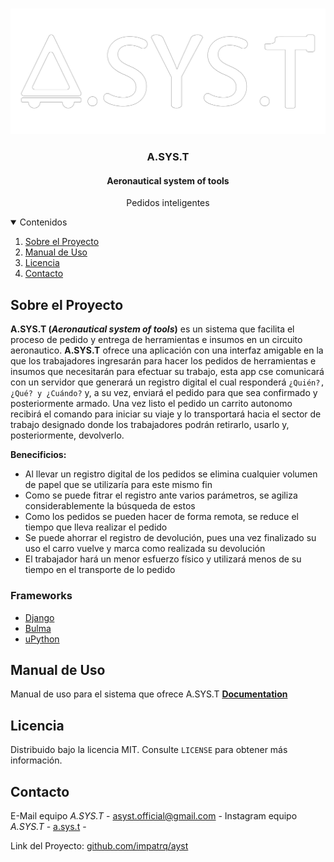 
<!-- PROJECT LOGO -->
<br />
<p align="center">
  <a href="https://github.com/impatrq/asyst">
    <img src= "media/ASYST-blanco.png" alt="Logo" width="800">
  </a>

  <h3 align="center">A.SYS.T</h3>
  <h4 align="center">Aeronautical system of tools</h4>

  <p align="center">
    Pedidos inteligentes
    <!-- TABLE OF CONTENTS -->
<details open="open">
  <summary>Contenidos</summary>
  <ol>
    <li>
      <a href="#sobre-el-proyecto">Sobre el Proyecto</a>
    </li>
    <!-- <li>
      <a href="#getting-started">Getting Started</a>
      <ul>
        <li><a href="#prerequisites">Prerequisites</a></li>
        <li><a href="#installation">Installation</a></li>
      </ul>
    </li> -->
    <li><a href="#manual-de-uso">Manual de Uso</a></li>
    <li><a href="#licencia">Licencia</a></li>
    <li><a href="#contacto">Contacto</a></li>
    <!-- <li><a href="#agradecimientos">Agradecimientos</a></li> -->
  </ol>
</details>
<!-- ABOUT THE PROJECT -->

## Sobre el Proyecto

**A.SYS.T (*Aeronautical system of tools*)** es un sistema que facilita el proceso de pedido y entrega de herramientas e insumos en un circuito aeronautico.
**A.SYS.T** ofrece una aplicación con una interfaz amigable en la que los trabajadores ingresarán para hacer los pedidos de herramientas e insumos que necesitarán para efectuar su trabajo, esta app cse comunicará con un servidor que generará un registro digital el cual responderá `¿Quién?, ¿Qué? y ¿Cuándo?` y, a su vez, enviará el pedido para que sea confirmado y posteriormente armado. Una vez listo el pedido un carrito autonomo recibirá el comando para iniciar su viaje y lo transportará hacia el sector de trabajo designado donde los trabajadores podrán retirarlo, usarlo y, posteriormente, devolverlo.


**Benecificios:**
* Al llevar un registro digital de los pedidos se elimina cualquier volumen de papel que se utilizaría para este mismo fin
* Como se puede fitrar el registro ante varios parámetros, se agiliza considerablemente la búsqueda de estos
* Como los pedidos se pueden hacer de forma remota, se reduce el tiempo que lleva realizar el pedido
* Se puede ahorrar el registro de devolución, pues una vez finalizado su uso el carro vuelve y marca como realizada su devolución
* El trabajador hará un menor esfuerzo físico y utilizará menos de su tiempo en el transporte de lo pedido


### Frameworks


* [Django](https://www.djangoproject.com/)
* [Bulma](https://bulma.io/)
* [uPython](https://micropython.org/)



<!-- GETTING STARTED -->
<!-- ## Getting Started

This is an example of how you may give instructions on setting up your project locally.
To get a local copy up and running follow these simple example steps.

### Prerequisites

This is an example of how to list things you need to use the software and how to install them.
* npm
  ```sh
  npm install npm@latest -g
  ```

### Installation

1. Get a free API Key at [https://example.com](https://example.com)
2. Clone the repo
   ```sh
   git clone https://github.com/your_username_/Project-Name.git
   ```
3. Install NPM packages
   ```sh
   npm install
   ```
4. Enter your API in `config.js`
   ```JS
   const API_KEY = 'ENTER YOUR API';
   ``` -->



<!-- USAGE EXAMPLES -->
## Manual de Uso

Manual de uso para el sistema que ofrece A.SYS.T
**[Documentation](https://github.com/impatrq/asyst/tree/master/Manual-de-usuario)**


<!-- LICENSE -->
## Licencia

Distribuido bajo la licencia MIT. Consulte `LICENSE` para obtener más información.

<!-- Distribuido bajo la licencia MIT. Consulte `LICENSE` para obtener más información.

<!-- CONTACTO -->
## Contacto

E-Mail equipo *A.SYS.T* - [asyst.official@gmail.com]() -
Instagram equipo *A.SYS.T* - [a.sys.t]() -

Link del Proyecto: [github.com/impatrq/ayst](https://github.com/impatrq/asyst)
